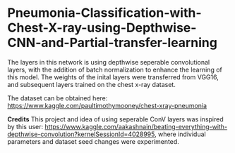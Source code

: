 # Pneumonia-Classification-with-Chest-X-ray-using-Depthwise-CNN-and-Partial-transfer-learning

The layers in this network is using depthwise seperable convolutional layers, with the addition of batch normalization to enhance the learning of this model. The weights of the inital layers were transferred from VGG16, and subsequent layers trained on the chest x-ray dataset. 


The dataset can be obtained here: https://www.kaggle.com/paultimothymooney/chest-xray-pneumonia


**Credits**
This project and idea of using seperable ConV layers was inspired by this user: https://www.kaggle.com/aakashnain/beating-everything-with-depthwise-convolution?kernelSessionId=4028995, where individual parameters and dataset seed changes were experimented. 
